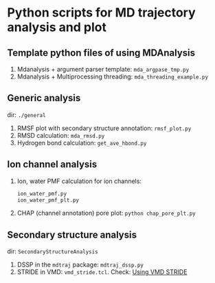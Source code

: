 # Python scripts for MD trajectory analysis and plot

## Template python files of using MDAnalysis
1. Mdanalysis + argument parser template: `mda_argpase_tmp.py`
2. Mdanalysis + Multiprocessing threading: `mda_threading_example.py`

## Generic analysis
dir: `./general`

1. RMSF plot with secondary structure annotation: `rmsf_plot.py`
2. RMSD calculation: `mda_rmsd.py`
3. Hydrogen bond calculation: `get_ave_hbond.py` 

## Ion channel analysis
1. Ion, water PMF calculation for ion channels:
    ```python
    ion_water_pmf.py
    ion_water_pmf_plt.py
    ```
2. CHAP (channel annotation) pore plot: `python chap_pore_plt.py`

## Secondary structure analysis
dir: `SecondaryStructureAnalysis`

1. DSSP in the `mdtraj` package: `mdtraj_dssp.py`
2. STRIDE in VMD: `vmd_stride.tcl`. Check: [Using VMD STRIDE](./SecondaryStructureAnalysis/README.md)

